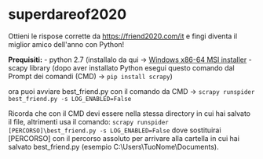 
# superdareof2020
Ottieni le rispose corrette da https://friend2020.com/it e fingi diventa il miglior amico dell'anno con Python!

  **Prequisiti:**
    - python 2.7  (installalo da qui -> [Windows x86-64 MSI installer](https://www.python.org/ftp/python/2.7.16/python-2.7.16.amd64.msi) 
    - scapy library (dopo aver installato Python esegui questo comando dal Prompt dei comandi (CMD) -> `pip install scrapy`)

ora puoi avviare best_friend.py con il comando da CMD -> `scrapy runspider best_friend.py -s LOG_ENABLED=False` 

 Ricorda che con il CMD devi essere nella stessa directory in cui hai salvato il file, altrimenti usa il comando:
 `scrapy runspider [PERCORSO]\best_friend.py -s LOG_ENABLED=False` 
 dove sostituirai [PERCORSO] con il percorso assoluto per arrivare alla cartella in cui hai salvato best_friend.py (esempio C:\Users\TuoNome\Documents\).
 
